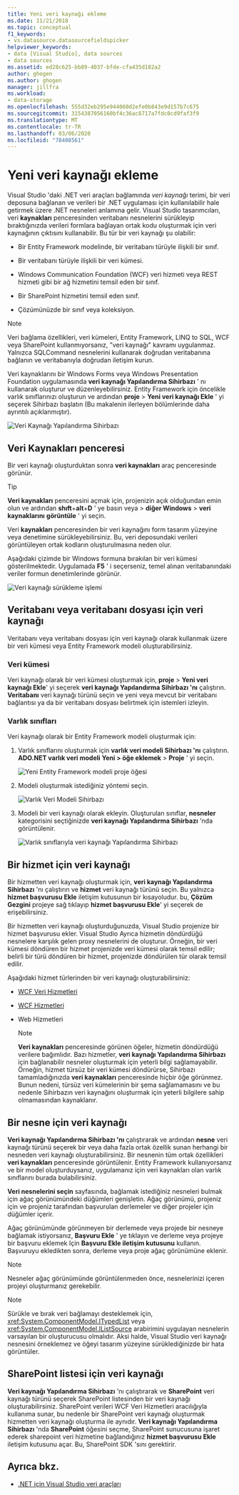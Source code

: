 ```yaml
---
title: Yeni veri kaynağı ekleme
ms.date: 11/21/2018
ms.topic: conceptual
f1_keywords:
- vs.datasource.datasourcefieldspicker
helpviewer_keywords:
- data [Visual Studio], data sources
- data sources
ms.assetid: ed28c625-bb89-4037-bfde-cfa435d182a2
author: ghogen
ms.author: ghogen
manager: jillfra
ms.workload:
- data-storage
ms.openlocfilehash: 555d32eb295e944060d2efe0b843e9d157b7c675
ms.sourcegitcommit: 3154387056160bf4c36ac8717a7fdc0cd9faf3f9
ms.translationtype: MT
ms.contentlocale: tr-TR
ms.lasthandoff: 03/06/2020
ms.locfileid: "78408561"
---
```

# <a name="add-new-data-sources"></a>Yeni veri kaynağı ekleme

Visual Studio 'daki .NET veri araçları bağlamında *veri kaynağı* terimi, bir veri deposuna bağlanan ve verileri bir .NET uygulaması için kullanılabilir hale getirmek üzere .NET nesneleri anlamına gelir. Visual Studio tasarımcıları, veri **kaynakları** penceresinden veritabanı nesnelerini sürükleyip bıraktığınızda verileri formlara bağlayan ortak kodu oluşturmak için veri kaynağının çıktısını kullanabilir. Bu tür bir veri kaynağı şu olabilir:

- Bir Entity Framework modelinde, bir veritabanı türüyle ilişkili bir sınıf.

- Bir veritabanı türüyle ilişkili bir veri kümesi.

- Windows Communication Foundation (WCF) veri hizmeti veya REST hizmeti gibi bir ağ hizmetini temsil eden bir sınıf.

- Bir SharePoint hizmetini temsil eden sınıf.

- Çözümünüzde bir sınıf veya koleksiyon.

> [!NOTE]
> Veri bağlama özellikleri, veri kümeleri, Entity Framework, LINQ to SQL, WCF veya SharePoint kullanmıyorsanız, "veri kaynağı" kavramı uygulanmaz. Yalnızca SQLCommand nesnelerini kullanarak doğrudan veritabanına bağlanın ve veritabanıyla doğrudan iletişim kurun.

Veri kaynaklarını bir Windows Forms veya Windows Presentation Foundation uygulamasında **veri kaynağı Yapılandırma Sihirbazı** ' nı kullanarak oluşturur ve düzenleyebilirsiniz. Entity Framework için öncelikle varlık sınıflarınızı oluşturun ve ardından **proje** > **Yeni veri kaynağı Ekle** ' yi seçerek Sihirbazı başlatın (Bu makalenin ilerleyen bölümlerinde daha ayrıntılı açıklanmıştır).

![Veri Kaynağı Yapılandırma Sihirbazı](../data-tools/media/data-source-configuration-wizard.png)

## <a name="data-sources-window"></a>Veri Kaynakları penceresi

Bir veri kaynağı oluşturduktan sonra **veri kaynakları** araç penceresinde görünür.

> [!TIP]
> **Veri kaynakları** penceresini açmak için, projenizin açık olduğundan emin olun ve ardından **shıft**+**alt**+**D** ' ye basın veya > **diğer Windows** > **veri kaynaklarını** **görüntüle** ' yi seçin.

Veri **kaynakları** penceresinden bir veri kaynağını form tasarım yüzeyine veya denetimine sürükleyebilirsiniz. Bu, veri deposundaki verileri görüntüleyen ortak kodların oluşturulmasına neden olur.

Aşağıdaki çizimde bir Windows formuna bırakılan bir veri kümesi gösterilmektedir. Uygulamada **F5** ' i seçerseniz, temel alınan veritabanındaki veriler formun denetimlerinde görünür.

![Veri kaynağı sürükleme işlemi](../data-tools/media/raddata-data-source-drag-operation.png)

## <a name="data-source-for-a-database-or-a-database-file"></a>Veritabanı veya veritabanı dosyası için veri kaynağı

Veritabanı veya veritabanı dosyası için veri kaynağı olarak kullanmak üzere bir veri kümesi veya Entity Framework modeli oluşturabilirsiniz.

### <a name="dataset"></a>Veri kümesi

Veri kaynağı olarak bir veri kümesi oluşturmak için, **proje** > **Yeni veri kaynağı Ekle**' yi seçerek **veri kaynağı Yapılandırma Sihirbazı 'nı** çalıştırın. **Veritabanı** veri kaynağı türünü seçin ve yeni veya mevcut bir veritabanı bağlantısı ya da bir veritabanı dosyası belirtmek için istemleri izleyin.

### <a name="entity-classes"></a>Varlık sınıfları

Veri kaynağı olarak bir Entity Framework modeli oluşturmak için:

1. Varlık sınıflarını oluşturmak için **varlık veri modeli Sihirbazı 'nı** çalıştırın. **ADO.NET varlık veri modeli** **Yeni > öğe eklemek** > **Proje** ' yi seçin.

   ![Yeni Entity Framework modeli proje öğesi](../data-tools/media/raddata-new-entity-framework-model-project-item.png)

1. Modeli oluşturmak istediğiniz yöntemi seçin.

   ![Varlık Veri Modeli Sihirbazı](../data-tools/media/raddata-entity-data-model-wizard.png)

1. Modeli bir veri kaynağı olarak ekleyin. Oluşturulan sınıflar, **nesneler** kategorisini seçtiğinizde **veri kaynağı Yapılandırma Sihirbazı** 'nda görüntülenir.

   ![Varlık sınıflarıyla veri kaynağı Yapılandırma Sihirbazı](../data-tools/media/raddata-data-source-configuration-wizard-with-entity-classes.png)

## <a name="data-source-for-a-service"></a>Bir hizmet için veri kaynağı

Bir hizmetten veri kaynağı oluşturmak için, **veri kaynağı Yapılandırma Sihirbazı** 'nı çalıştırın ve **hizmet** veri kaynağı türünü seçin. Bu yalnızca **hizmet başvurusu Ekle** iletişim kutusunun bir kısayoludur. bu, **Çözüm Gezgini** projeye sağ tıklayıp **hizmet başvurusu Ekle**' yi seçerek de erişebilirsiniz.

Bir hizmetten veri kaynağı oluşturduğunuzda, Visual Studio projenize bir hizmet başvurusu ekler. Visual Studio Ayrıca hizmetin döndürdüğü nesnelere karşılık gelen proxy nesnelerini de oluşturur. Örneğin, bir veri kümesi döndüren bir hizmet projenizde veri kümesi olarak temsil edilir; belirli bir türü döndüren bir hizmet, projenizde döndürülen tür olarak temsil edilir.

Aşağıdaki hizmet türlerinden bir veri kaynağı oluşturabilirsiniz:

- [WCF Veri Hizmetleri](/dotnet/framework/data/wcf/wcf-data-services-overview)

- [WCF Hizmetleri](../data-tools/windows-communication-foundation-services-and-wcf-data-services-in-visual-studio.md)

- Web Hizmetleri

    > [!NOTE]
    > **Veri kaynakları** penceresinde görünen öğeler, hizmetin döndürdüğü verilere bağımlıdır. Bazı hizmetler, **veri kaynağı Yapılandırma Sihirbazı** için bağlanabilir nesneler oluşturmak için yeterli bilgi sağlamayabilir. Örneğin, hizmet türsüz bir veri kümesi döndürürse, Sihirbazı tamamladığınızda **veri kaynakları** penceresinde hiçbir öğe görünmez. Bunun nedeni, türsüz veri kümelerinin bir şema sağlamamasını ve bu nedenle Sihirbazın veri kaynağını oluşturmak için yeterli bilgilere sahip olmamasından kaynaklanır.

## <a name="data-source-for-an-object"></a>Bir nesne için veri kaynağı

**Veri kaynağı Yapılandırma Sihirbazı 'nı** çalıştırarak ve ardından **nesne** veri kaynağı türünü seçerek bir veya daha fazla ortak özellik sunan herhangi bir nesneden veri kaynağı oluşturabilirsiniz. Bir nesnenin tüm ortak özellikleri **veri kaynakları** penceresinde görüntülenir. Entity Framework kullanıyorsanız ve bir model oluşturduysanız, uygulamanız için veri kaynakları olan varlık sınıflarını burada bulabilirsiniz.

**Veri nesnelerini seçin** sayfasında, bağlamak istediğiniz nesneleri bulmak için ağaç görünümündeki düğümleri genişletin. Ağaç görünümü, projeniz için ve projeniz tarafından başvurulan derlemeler ve diğer projeler için düğümler içerir.

Ağaç görünümünde görünmeyen bir derlemede veya projede bir nesneye bağlamak istiyorsanız, **Başvuru Ekle** ' ye tıklayın ve derleme veya projeye bir başvuru eklemek Için **Başvuru Ekle iletişim kutusunu** kullanın. Başvuruyu ekledikten sonra, derleme veya proje ağaç görünümüne eklenir.

> [!NOTE]
> Nesneler ağaç görünümünde görüntülenmeden önce, nesnelerinizi içeren projeyi oluşturmanız gerekebilir.

> [!NOTE]
> Sürükle ve bırak veri bağlamayı desteklemek için, <xref:System.ComponentModel.ITypedList> veya <xref:System.ComponentModel.IListSource> arabirimini uygulayan nesnelerin varsayılan bir oluşturucusu olmalıdır. Aksi halde, Visual Studio veri kaynağı nesnesini örneklemez ve öğeyi tasarım yüzeyine sürüklediğinizde bir hata görüntüler.

## <a name="data-source-for-a-sharepoint-list"></a>SharePoint listesi için veri kaynağı

**Veri kaynağı Yapılandırma Sihirbazı** 'nı çalıştırarak ve **SharePoint** veri kaynağı türünü seçerek SharePoint listesinden bir veri kaynağı oluşturabilirsiniz. SharePoint verileri WCF Veri Hizmetleri aracılığıyla kullanıma sunar, bu nedenle bir SharePoint veri kaynağı oluşturmak hizmetten veri kaynağı oluşturma ile aynıdır. **Veri kaynağı Yapılandırma Sihirbazı** 'nda **SharePoint** öğesini seçme, SharePoint sunucusuna işaret ederek sharepoint veri hizmetine bağlandığınız **hizmet başvurusu Ekle** iletişim kutusunu açar. Bu, SharePoint SDK 'sını gerektirir.

## <a name="see-also"></a>Ayrıca bkz.

- [.NET için Visual Studio veri araçları](../data-tools/visual-studio-data-tools-for-dotnet.md)
